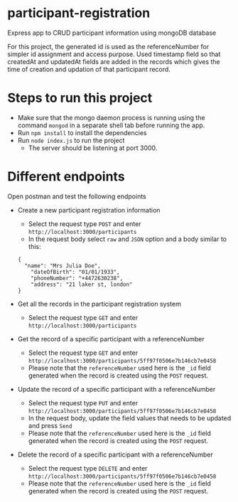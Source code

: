 # participant-registration
Express app to CRUD participant information using mongoDB database

For this project, the generated id is used as the referenceNumber for simpler id assignment and access purpose.
Used timestamp field so that createdAt and updatedAt fields are added in the records which gives the time of creation and updation of that participant record.


# Steps to run this project
- Make sure that the mongo daemon process is running using the command `mongod` in a separate shell tab before running the app.
- Run `npm install` to install the dependencies
- Run `node index.js` to run the project
  * The server should be listening at port 3000.


# Different endpoints
Open postman and test the following endpoints
- Create a new participant registration information
  * Select the request type `POST` and enter `http://localhost:3000/participants`
  * In the request body select `raw` and `JSON` option and a body similar to this:
  ```
  {
    "name": "Mrs Julia Doe",
      "dateOfBirth": "01/01/1933",
      "phoneNumber": "+4472630238",
      "address": "21 laker st, london"
  }
  ```

- Get all the records in the participant registration system
  * Select the request type `GET` and enter `http://localhost:3000/participants`

- Get the record of a specific participant with a referenceNumber
  * Select the request type `GET` and enter `http://localhost:3000/participants/5ff97f0506e7b146cb7e0458`
  * Please note that the `referenceNumber` used here is the `_id` field generated when the record is created using the `POST` request.
  
- Update the record of a specific participant with a referenceNumber
  * Select the request type `PUT` and enter `http://localhost:3000/participants/5ff97f0506e7b146cb7e0458`
  * In the request body, update the field values that needs to be updated and press `Send`
  * Please note that the `referenceNumber` used here is the `_id` field generated when the record is created using the `POST` request.
  
- Delete the record of a specific participant with a referenceNumber
  * Select the request type `DELETE` and enter `http://localhost:3000/participants/5ff97f0506e7b146cb7e0458`
  * Please note that the `referenceNumber` used here is the `_id` field generated when the record is created using the `POST` request.
